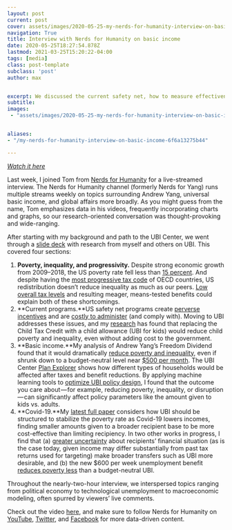 ```yaml
---
layout: post
current: post
cover: assets/images/2020-05-25-my-nerds-for-humanity-interview-on-basic-income-0.jpg 
navigation: True
title: Interview with Nerds for Humanity on basic income
date: 2020-05-25T18:27:54.878Z
lastmod: 2021-03-25T15:20:22-04:00
tags: [media]
class: post-template
subclass: 'post'
author: max


excerpt: We discussed the current safety net, how to measure effectiveness, and the pandemic.
subtitle: 
images:
 - "assets/images/2020-05-25-my-nerds-for-humanity-interview-on-basic-income-0.jpg"


aliases:
- "/my-nerds-for-humanity-interview-on-basic-income-6f6a13275b44"

---
```


*[Watch it here](https://youtu.be/DCUq5_ERDp8)*

Last week, I joined Tom from [Nerds for Humanity](http://nerdsforhumanity.com) for a live-streamed interview. The Nerds for Humanity channel (formerly Nerds for Yang) runs multiple streams weekly on topics surrounding Andrew Yang, universal basic income, and global affairs more broadly. As you might guess from the name, Tom emphasizes data in his videos, frequently incorporating charts and graphs, so our research-oriented conversation was thought-provoking and wide-ranging.

After starting with my background and path to the UBI Center, we went through a [slide deck](https://docs.google.com/presentation/d/1__9a9c8567HDQ4BltigfYCFsEb56jhzIL5GBOzI9uNA/edit) with research from myself and others on UBI. This covered four sections:

1. **Poverty, inequality, and progressivity.** Despite strong economic growth from 2009–2018, the US poverty rate fell less than [15 percent](https://www.census.gov/content/dam/Census/library/publications/2019/demo/p60-268.pdf). And despite having the [most progressive tax code](https://www.washingtonpost.com/news/wonk/wp/2013/04/05/americas-taxes-are-the-most-progressive-in-the-world-its-government-is-among-the-least/) of OECD countries, US redistribution doesn’t reduce inequality as much as our peers. [Low overall tax levels](https://www.oecd.org/tax/tax-policy/revenue-statistics-united-states.pdf) and resulting meager, means-tested benefits could explain both of these shortcomings.
2. **Current programs.**US safety net programs create [perverse incentives](https://fivethirtyeight.com/features/universal-basic-income/) and are [costly to administer](https://www.cbpp.org/research/romneys-charge-that-most-federal-low-income-spending-goes-for-overhead-and-bureaucrats-is) (and comply with). Moving to UBI addresses these issues, and my [research](https://medium.com/@MaxGhenis/we-should-replace-the-child-tax-credit-with-a-universal-child-benefit-33773de07271) has found that replacing the Child Tax Credit with a child allowance (UBI for kids) would reduce child poverty and inequality, even without adding cost to the government.
3. **Basic income.**My analysis of Andrew Yang’s Freedom Dividend found that it would dramatically [reduce poverty and inequality](https://medium.com/ubicenter/distributional-analysis-of-andrew-yangs-freedom-dividend-d8dab818bf1b), even if shrunk down to a budget-neutral level near [$500 per month](https://medium.com/ubicenter/a-revenue-neutral-version-of-andrew-yangs-freedom-dividend-d7d517dbeeea). The UBI Center [Plan Explorer](http://plans.ubicenter.org) shows how different types of households would be affected after taxes and benefit reductions. By applying machine learning tools to [optimize UBI policy design](https://docs.google.com/presentation/d/1cZwBc3dvv5ZXTMArKmwJOuyZeo3VJkMtIhKP_6qHZw0/edit#slide=id.g599c28a6b3_0_147), I found that the outcome you care about — for example, reducing poverty, inequality, or disruption — can significantly affect policy parameters like the amount given to kids vs. adults.
4. **Covid-19.**My [latest full paper](https://medium.com/ubicenter/how-universal-basic-income-can-keep-poverty-from-rising-amid-covid-19-9950e4a58030) considers how UBI should be structured to stabilize the poverty rate as Covid-19 lowers incomes, finding smaller amounts given to a broader recipient base to be more cost-effective than limiting recipiency. In two other works in progress, I find that (a) [greater uncertainty](https://github.com/UBICenter/hanna_olken/blob/master/tex/main.pdf) about recipients’ financial situation (as is the case today, given income may differ substantially from past tax returns used for targeting) make broader transfers such as UBI more desirable, and (b) the new $600 per week unemployment benefit [reduces poverty less](https://nbviewer.jupyter.org/github/UBICenter/covid19/blob/master/adhoc/ui_ubi.ipynb) than a budget-neutral UBI.

Throughout the nearly-two-hour interview, we interspersed topics ranging from political economy to technological unemployment to macroeconomic modeling, often spurred by viewers’ live comments.

Check out the video [here](https://youtu.be/DCUq5_ERDp8), and make sure to follow Nerds for Humanity on [YouTube](https://www.youtube.com/channel/UCZcDgWig0A-ZLfCmReFBVjQ), [Twitter](https://twitter.com/nerdsforyang), and [Facebook](https://www.facebook.com/nerdsforyang) for more data-driven content.
